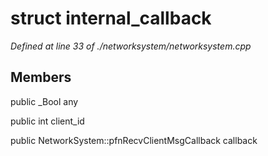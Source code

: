 # struct internal_callback

*Defined at line 33 of ./networksystem/networksystem.cpp*

## Members

public _Bool any

public int client_id

public NetworkSystem::pfnRecvClientMsgCallback callback



